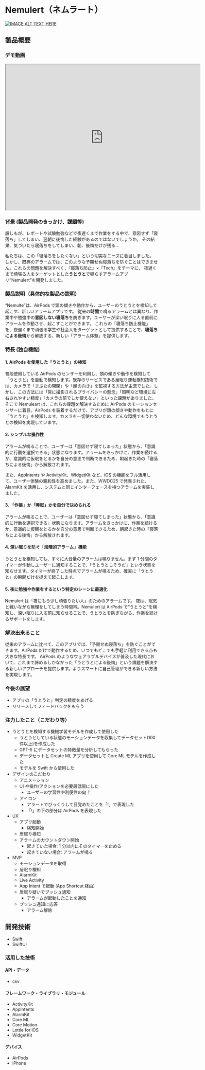 # Nemulert（ネムラート）

[![IMAGE ALT TEXT HERE](https://jphacks.com/wp-content/uploads/2025/05/JPHACKS2025_ogp.jpg)](https://www.youtube.com/watch?v=lA9EluZugD8)

## 製品概要

### デモ動画

<iframe src="https://drive.google.com/file/d/1-69KKNDsiDJYcyj7FD5vImPnY_oJaMIT/preview" width="640" height="480" allow="autoplay"></iframe>

### 背景 (製品開発のきっかけ、課題等)

誰しもが、レポートや試験勉強などで夜遅くまで作業をする中で、意図せず「寝落ち」してしまい、翌朝に後悔した経験があるのではないでしょうか。
その結果、気づいたら寝落ちをしてしまい、朝、後悔だけが残る…

私たちは、この「寝落ちをしたくない」という切実なニーズに着目しました。 しかし、既存のアラームでは、このような予期せぬ寝落ちを防ぐことはできません。これらの問題を解決すべく、『寝落ち防止』×『Tech』をテーマに、 夜遅くまで頑張る人をターゲットとした**うとうと**で鳴らすアラームアプリ”Nemulert”を開発しました。

### 製品説明（具体的な製品の説明）

“Nemulte”は、AirPods で頭の傾きや動作から、ユーザーのうとうとを検知して起こす、新しいアラームアプリです。
従来の**時間**で鳴るアラームとは異なり、作業中や勉強中の**意図しない寝落ち**を防ぎます。ユーザーが深い眠りに入る直前にアラームを作動させ、起こすことができます。
これらの「寝落ち防止機能」を、夜遅くまで頑張る学生や社会人をターゲットとして提供することで、**寝落ちによる後悔**から解放する、新しい「アラーム体験」を提供します。

### 特長 (独自機能)

#### 1. AirPods を使用した「うとうと」の検知

普段使用している AirPods のセンサーを利用し、頭の傾きや動作を検知して「うとうと」を自動で検知します。既存のサービスである居眠り運転検知技術では、カメラで「まぶたの開閉」や「顔の向き」を監視する方法が主流でした。しかし、この方法には「常に撮影されるプライバシーの懸念」「照明など環境に左右されやすい精度」「カメラの前でしか使えない」といった課題がありました。
そこで Nemuleart は、これらの課題を解決するために AirPods のモーションセンサーに着目。AirPods を装着するだけで、アプリが頭の傾きや動作をもとに「うとうと」を検知します。カメラを一切使わないため、どんな環境でもうとうとの検知を実現しています。

#### 2. シンプルな操作性

アラームが鳴ることで、ユーザーは「意図せず寝てしまった」状態から、「意識的に行動を選択できる」状態になります。アラームをきっかけに、作業を続けるか、意識的に仮眠をとるかを自分の意思で判断できるため、朝起きた時の「寝落ちによる後悔」から解放されます。

また、AppIntents や ActivityKit、WidgetKit など、iOS の機能をフル活用して、ユーザー体験の親和性を高めました。また、WWDC25 で発表された、AlarmKit を活用し、システムと同じインターフェースを持つアラームを実装しました。

#### 3. 「作業」か「睡眠」かを自分で決められる

アラームが鳴ることで、ユーザーは「意図せず寝てしまった」状態から、「意識的に行動を選択できる」状態になります。アラームをきっかけに、作業を続けるか、意識的に仮眠をとるかを自分の意思で判断できるため、朝起きた時の「寝落ちによる後悔」から解放されます。

#### 4. 深い眠りを防ぐ「段階的アラーム」機能

うとうとを検知しても、すぐに大音量のアラームは鳴りません。まず 1 分間のタイマーが作動しユーザーに通知することで、「うとうとしそうだ」という状態を知らせます。タイマーが終了した時点でアラームが鳴るため、確実に「うとうと」の瞬間だけを捉えて起こします。

#### 5. 夜に勉強や作業をするという特定のシーンに最適化

Nemulert は「夜にもう少し頑張りたい人」のためのアラームです。
夜は、眠気と戦いながら無理をしてしまう時間帯。Nemulert は AirPods で“うとうと”を検知し、深い眠りに入る前に知らせることで、うとうとを防ぎながら、作業を続けるサポートをします。

### 解決出来ること

従来のアラームに比べて、このアプリでは、「予期せぬ寝落ち」を防ぐことができます。AirPods だけで動作するため、いつでもどこでも手軽に利用できる点も大きな特長です。
AirPods のようなウェアラブルデバイスが普及した現代において、これまで諦めるしかなかった「うとうとによる後悔」という課題を解決する新しいアプローチを提供します。よりスマートに自己管理ができる新しい方法を実現します。

### 今後の展望

- アプリの「うとうと」判定の精度をあげる
- リリースしてフィードバックをもらう

### 注力したこと（こだわり等）

- うとうとを検知する機械学習モデルを作成して使用した
  - うとうとしている状態のモーションデータを収集してデータセット(100 件以上)を作成した
  - GPT-5 にデータセットの特徴量を分析してもらった
  - データセットと Create ML アプリを使用して Core ML モデルを作成した
  - モデルを Swift から使用した
- デザインのこだわり
  - アニメーション
  - UI や操作/アクションを必要最低限にした
    - ユーザーの学習性や利便性の向上
  - アイコン
    - アラートでびっくりして目覚めたことを「!」で表現した
    - 「!」の下の部分は AirPods を表現した
- UX
  - アプリ起動
    - 検知開始
  - 居眠り検知
  - アラームのカウントダウン開始
    - 起きていた場合: 1 分以内にそのタイマーを止める
    - 起きていない場合: アラームが鳴る
- MVP
  - モーションデータを取得
  - 居眠り検知
  - AlarmKit
  - Live Activity
  - App Intent で起動 (App Shortcut 経由)
  - 居眠り疑いでプッシュ通知
    - アラームが起動したことを通知
  - プッシュ通知に応答
    - アラーム解除

## 開発技術

- Swift
- SwiftUI

### 活用した技術

#### API・データ

- csv

#### フレームワーク・ライブラリ・モジュール

- ActivityKit
- AppIntents
- AlarmKit
- Core ML
- Core Motion
- Lottie for iOS
- WidgetKit

#### デバイス

- AirPods
- iPhone
